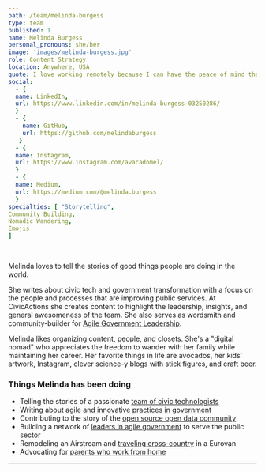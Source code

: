 ```yaml
---
path: /team/melinda-burgess
type: team
published: 1
name: Melinda Burgess
personal_pronouns: she/her
image: 'images/melinda-burgess.jpg'
role: Content Strategy
location: Anywhere, USA
quote: I love working remotely because I can have the peace of mind that comes with a secure career, while still pursuing radical dreams.
social: 
  - {
  name: LinkedIn,
  url: https://www.linkedin.com/in/melinda-burgess-03250286/
  }
  - {
    name: GitHub,
    url: https://github.com/melindaburgess
   }
  - {
  name: Instagram,
  url: https://www.instagram.com/avacadomel/
  }
  - {
  name: Medium,
  url: https://medium.com/@melinda.burgess
  }
specialties: [ "Storytelling",
Community Building,
Nomadic Wandering,
Emojis
]
  
---
```


Melinda loves to tell the stories of good things people are doing in the world. 

She writes about civic tech and government transformation with a focus on the people and processes that are improving public services. At CivicActions she creates content to highlight the leadership, insights, and general awesomeness of the team. She also serves as wordsmith and community-builder for [Agile Government Leadership](https://www.agilegovleaders.org/).  

Melinda likes organizing content, people, and closets. She's a "digital nomad" who appreciates the freedom to wander with her family while maintaining her career. Her favorite things in life are avocados, her kids’ artwork, Instagram, clever science-y blogs with stick figures, and craft beer.


### Things Melinda has been doing
* Telling the stories of a passionate [team of civic technologists](https://medium.com/civicactions)
* Writing about [agile and innovative practices in government](https://medium.com/agile-government-leadership)
* Contributing to the story of the [open source open data community](https://medium.com/dkan-blog)
* Building a network of [leaders in agile government](https://www.agilegovleaders.org/) to serve the public sector
* Remodeling an Airstream and [traveling cross-country](https://www.instagram.com/openairfamily/) in a Eurovan
* Advocating for [parents who work from home](https://docs.google.com/presentation/d/1NowRTl82uHlnhvQoRL7zw9E0Rhhh8xen3jd9M_E5u30/edit#slide=id.gb3711abec_1_2)

-----------------------------------
